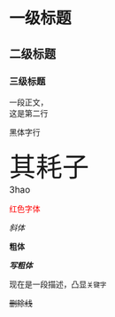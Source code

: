 
# 一级标题
## 二级标题
### 三级标题

一段正文，<br>
这是第二行

<font face="黑体">黑体字行</font><br>

<font size=7>其耗子</font><br>
<font size=3>3hao</font>

<font color=#FF0000>红色字体</font>

*斜体*

**粗体**

***写粗体***

现在是一段描述，凸显`关键字`

~~删除线~~

